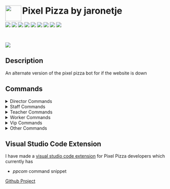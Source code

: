 <img align="left" width="50px" src="https://user-images.githubusercontent.com/60853956/97776540-4c446980-1b69-11eb-9fdc-98b4ab65be6b.png"> Pixel Pizza by jaronetje
===

![](https://img.shields.io/github/issues/jaronetje/PixelPizza?color=green&style=plastic) ![](https://img.shields.io/github/issues-closed/jaronetje/PixelPizza?color=red&style=plastic) ![](https://img.shields.io/github/languages/top/jaronetje/PixelPizza?color=yellow&style=plastic) ![](https://img.shields.io/github/package-json/v/jaronetje/PixelPizza/PixelPizzaAlternate?label=version&style=plastic) ![](https://img.shields.io/github/contributors/jaronetje/PixelPizza?style=plastic) ![](https://img.shields.io/github/last-commit/jaronetje/PixelPizza/PixelPizzaAlternate?style=plastic) ![](https://img.shields.io/github/package-json/keywords/jaronetje/PixelPizza?style=plastic) ![](https://img.shields.io/github/package-json/author/jaronetje/PixelPizza?style=plastic&color=red) ![](https://img.shields.io/github/v/release/jaronetje/PixelPizza?include_prereleases&style=plastic)

<br />

[![](https://img.shields.io/discord/709698572035162143?label=Discord%20Chat)](https://www.discord.com/invite/MzbsFPe)

Description
---
An alternate version of the pixel pizza bot for if the website is down

Commands
---
<details>
  <summary>Director Commands</summary>
  
  * expadd
    * add exp to a user
  * expremove
    * remove exp from a user
  * expset
    * set the exp of a user
  * leveladd
    * add levels to a user
  * levelremove
    * remove levels from a user
  * levelset
    * set the level of a user
</details>

<details>
  <summary>Staff Commands</summary>

  * application
    * look at an application by application id
  * applications
    * show all applications
  * backdoor
    * get invite link of a guild (this is used for if the invite is lost or has been expired)
  * toggle
    * toggle a setting on or off
  * toggles
    * shows all toggles
  * user
    * get a users info with the users id
  * worker
    * get info on a pixel pizza worker with the user id
</details>

<details>
  <summary>Teacher Commands</summary>

  None
</details>

<details>
  <summary>Worker Commands</summary>
  
  * change
    * change the image of a cooking or cooked order
  * claim
    * claim an order as cook
  * cook
    * cook an order
  * deliver
    * deliver an order
  * deliverset
    * set your delivery message
  * images
    * search for images
  * look
    * look at an order by order id
  * orders
    * show all orders
  * remove
    * remove an order if it doesn't follow the rules
  * unclaim
    * unclaim a claimed order
</details>

<details>
  <summary>Vip Commands</summary>
  
  None
</details>

<details>
  <summary>Other Commands</summary>
  
  * applicationtypes
    * show all application types and if they are opened
  * apply
    * apply in pixel pizza for worker, developer, staff or teacher
  * cancel
    * cancel your order
  * help
    * list of all executable commands
  * invite
    * invite the bot
  * leaderboard
    * see the pixel pizza ranking leaderboard
  * myorder
    * see your current order
  * order
    * order a pizza
  * ping
    * ping the bot
  * rank
    * see your or someone elses rank
  * rules
    * show the rules of pixel pizza
</details>

Visual Studio Code Extension
---
I have made a [visual studio code extension](https://marketplace.visualstudio.com/items?itemName=PixelPizza.pixel-pizza-snippets) for Pixel Pizza developers which currently has
* _ppcom_ command snippet

[Github Project](https://github.com/jaronetje/pixel-pizza-snippets)

